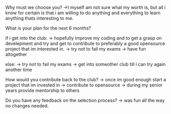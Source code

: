 Why must we choose you?
->I myself am not sure what my worth is, but all i know for certain is that i am willing to do anything and everything to learn anything thats interesting to me.

What is your plan for the next 6 months?

if i get into the club:
-> hopefully improve my coding and to get a grasp on develepment and try and get to contribute to preferably a good opensource project that im interested in.
-> try not to fail my exams
-> have fun altogether

else:
-> try not to fail my exams
-> get into someother club till i can try again another time

How would you contribute back to the club? 
-> once im good enough start a project that im invested in
-> contribute to opensource
-> during my senior years provide mentorship to others

Do you have any feedback on the selection process?
-> was fun all the way no changes needed.
